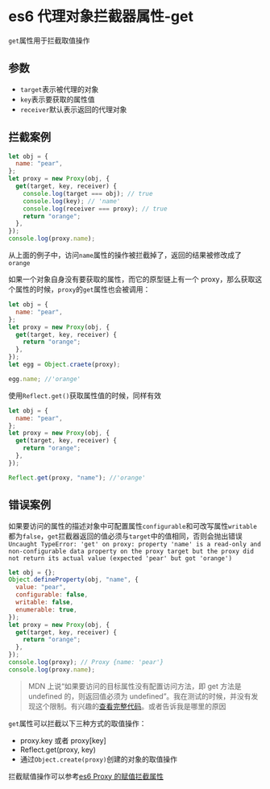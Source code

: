 <!-- Date: 2018-07-13 12:11:21 -->

# es6 代理对象拦截器属性-get

`get`属性用于拦截取值操作

## 参数

- `target`表示被代理的对象
- `key`表示要获取的属性值
- `receiver`默认表示返回的代理对象

## 拦截案例

```js
let obj = {
  name: "pear",
};
let proxy = new Proxy(obj, {
  get(target, key, receiver) {
    console.log(target === obj); // true
    console.log(key); // 'name'
    console.log(receiver === proxy); // true
    return "orange";
  },
});
console.log(proxy.name);
```

从上面的例子中，访问`name`属性的操作被拦截掉了，返回的结果被修改成了`orange`

如果一个对象自身没有要获取的属性，而它的原型链上有一个 proxy，那么获取这个属性的时候，`proxy`的`get`属性也会被调用：

```js
let obj = {
  name: "pear",
};
let proxy = new Proxy(obj, {
  get(target, key, receiver) {
    return "orange";
  },
});
let egg = Object.craete(proxy);

egg.name; //'orange'
```

使用`Reflect.get()`获取属性值的时候，同样有效

```js
let obj = {
  name: "pear",
};
let proxy = new Proxy(obj, {
  get(target, key, receiver) {
    return "orange";
  },
});

Reflect.get(proxy, "name"); //'orange'
```

## 错误案例

如果要访问的属性的描述对象中可配置属性`configurable`和可改写属性`writable`都为`false`，`get`拦截器返回的值必须与`target`中的值相同，否则会抛出错误`Uncaught TypeError: 'get' on proxy: property 'name' is a read-only and non-configurable data property on the proxy target but the proxy did not return its actual value (expected 'pear' but got 'orange')`

```js
let obj = {};
Object.defineProperty(obj, "name", {
  value: "pear",
  configurable: false,
  writable: false,
  enumerable: true,
});
let proxy = new Proxy(obj, {
  get(target, key, receiver) {
    return "orange";
  },
});
console.log(proxy); // Proxy {name: 'pear'}
console.log(proxy.name);
```

> MDN 上说“如果要访问的目标属性没有配置访问方法，即 get 方法是 undefined 的，则返回值必须为 undefined”。我在测试的时候，并没有发现这个限制。有兴趣的[查看完整代码](./demo/demo1.html)。或者告诉我是哪里的原因

`get`属性可以拦截以下三种方式的取值操作：

- proxy.key 或者 proxy[key]
- Reflect.get(proxy, key)
- 通过`Object.create(proxy)`创建的对象的取值操作

拦截赋值操作可以参考[es6 Proxy 的赋值拦截属性](../es6-proxy-set)
